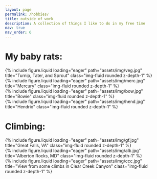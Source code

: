 ```yaml
---
layout: page
permalink: /hobbies/
title: outside of work
description: A collection of things I like to do in my free time
nav: true
nav_order: 6
---
```

<h1>My baby rats:</h1>
<div class="row justify-content-sm-center">
  <div class="col-sm-4 mt-3 mt-md-0">
    {% include figure.liquid loading="eager" path="assets/img/veg.jpg" title="Turnip, Tater, and Sprout" class="img-fluid rounded z-depth-1" %}
  </div>
  <div class="col-sm-4 mt-3 mt-md-0">
    {% include figure.liquid loading="eager" path="assets/img/merc.jpg" title="Mercury" class="img-fluid rounded z-depth-1" %}
  </div>
  <div class="col-sm-4 mt-3 mt-md-0">
    {% include figure.liquid loading="eager" path="assets/img/bow.jpg" title="Bowie" class="img-fluid rounded z-depth-1" %}
  </div>
  <div class="col-sm-4 mt-3 mt-md-0">
    {% include figure.liquid loading="eager" path="assets/img/hend.jpg" title="Hendrix" class="img-fluid rounded z-depth-1" %}
  </div>
</div>
<h1>Climbing:</h1>
<div class="row justify-content-sm-center">
  <div class="col-sm-4 mt-3 mt-md-0">
    {% include figure.liquid loading="eager" path="assets/img/gf.jpg" title="Great Falls, VA" class="img-fluid rounded z-depth-1" %}
  </div>
  <div class="col-sm-4 mt-3 mt-md-0">
    {% include figure.liquid loading="eager" path="assets/img/alb.jpg" title="Alberton Rocks, MD" class="img-fluid rounded z-depth-1" %}
  </div>
  <div class="col-sm-4 mt-3 mt-md-0">
    {% include figure.liquid loading="eager" path="assets/img/ccc.jpg" title="View from some climbs in Clear Creek Canyon" class="img-fluid rounded z-depth-1" %}
  </div>
</div>

